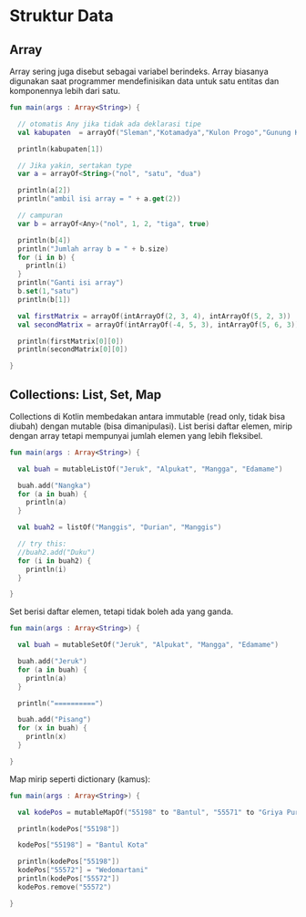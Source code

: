 # Struktur Data

## Array

Array sering juga disebut sebagai variabel berindeks. Array biasanya digunakan saat programmer mendefinisikan data untuk satu entitas dan komponennya lebih dari satu.

```kotlin
fun main(args : Array<String>) {

  // otomatis Any jika tidak ada deklarasi tipe
  val kabupaten  = arrayOf("Sleman","Kotamadya","Kulon Progo","Gunung Kidul","Bantul")

  println(kabupaten[1])

  // Jika yakin, sertakan type
  var a = arrayOf<String>("nol", "satu", "dua")

  println(a[2])
  println("ambil isi array = " + a.get(2))

  // campuran
  var b = arrayOf<Any>("nol", 1, 2, "tiga", true)

  println(b[4])
  println("Jumlah array b = " + b.size)
  for (i in b) {
    println(i)
  }
  println("Ganti isi array")
  b.set(1,"satu")
  println(b[1])

  val firstMatrix = arrayOf(intArrayOf(2, 3, 4), intArrayOf(5, 2, 3))
  val secondMatrix = arrayOf(intArrayOf(-4, 5, 3), intArrayOf(5, 6, 3))

  println(firstMatrix[0][0])
  println(secondMatrix[0][0])

}
```

## Collections: List, Set, Map

Collections di Kotlin membedakan antara immutable (read only, tidak bisa diubah) dengan mutable (bisa dimanipulasi). List berisi daftar elemen, mirip dengan array tetapi mempunyai jumlah elemen yang lebih fleksibel.

```kotlin
fun main(args : Array<String>) {

  val buah = mutableListOf("Jeruk", "Alpukat", "Mangga", "Edamame")

  buah.add("Nangka")
  for (a in buah) {
    println(a)
  }

  val buah2 = listOf("Manggis", "Durian", "Manggis")

  // try this:
  //buah2.add("Duku")
  for (i in buah2) {
    println(i)
  }

}
```

Set berisi daftar elemen, tetapi tidak boleh ada yang ganda.

```kotlin
fun main(args : Array<String>) {

  val buah = mutableSetOf("Jeruk", "Alpukat", "Mangga", "Edamame")

  buah.add("Jeruk")
  for (a in buah) {
    println(a)
  }

  println("==========")

  buah.add("Pisang")
  for (x in buah) {
    println(x)
  }

}
```

Map mirip seperti dictionary (kamus):

```kotlin
fun main(args : Array<String>) {

  val kodePos = mutableMapOf("55198" to "Bantul", "55571" to "Griya Purwa Asri")

  println(kodePos["55198"])

  kodePos["55198"] = "Bantul Kota"

  println(kodePos["55198"])
  kodePos["55572"] = "Wedomartani"
  println(kodePos["55572"])
  kodePos.remove("55572")

}
```
